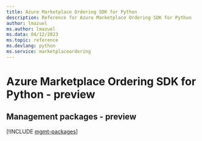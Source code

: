 ```yaml
---
title: Azure Marketplace Ordering SDK for Python
description: Reference for Azure Marketplace Ordering SDK for Python
author: lmazuel
ms.author: lmazuel
ms.data: 04/12/2023
ms.topic: reference
ms.devlang: python
ms.service: marketplaceordering
---
```

# Azure Marketplace Ordering SDK for Python - preview

## Management packages - preview
[!INCLUDE [mgmt-packages](marketplace-ordering-mgmt-index.md)]